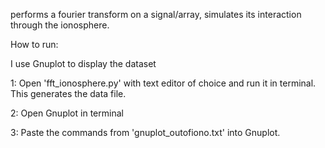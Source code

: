 performs a fourier transform on a signal/array, simulates its interaction through the ionosphere. 

How to run:

I use Gnuplot to display the dataset

1: Open 'fft_ionosphere.py' with text editor of choice and run it in terminal. This generates the data file.

2: Open Gnuplot in terminal

3: Paste the commands from 'gnuplot_outofiono.txt' into Gnuplot.



